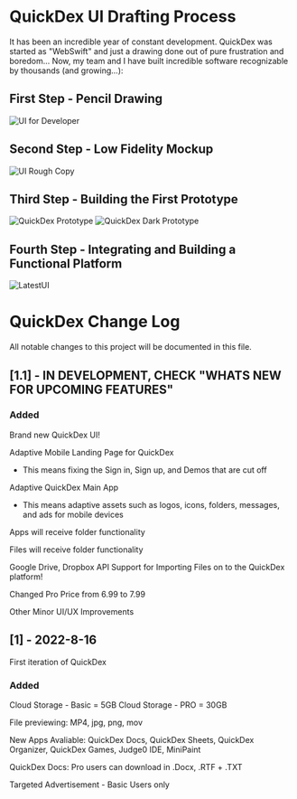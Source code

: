 # QuickDex UI Drafting Process

It has been an incredible year of constant development. QuickDex was started as "WebSwift" and just a drawing done out of pure frustration and boredom... Now, my team and I have built incredible software recognizable by thousands (and growing...):

## First Step - Pencil Drawing

![UI for Developer](https://user-images.githubusercontent.com/50426742/194202647-e2fdb6c3-632a-4074-8db9-5a39da3ed909.jpg)

## Second Step - Low Fidelity Mockup

![UI Rough Copy](https://user-images.githubusercontent.com/50426742/194202756-0439ddd9-03b8-41ff-9435-b9dadff891ce.PNG)

## Third Step - Building the First Prototype

![QuickDex Prototype](https://user-images.githubusercontent.com/50426742/194204163-f7469045-d3ba-4061-b3bb-9ddcff8f366f.png)
![QuickDex Dark Prototype](https://user-images.githubusercontent.com/50426742/194204176-59c9be88-1c96-4fad-8290-459a5137a5b8.png)


## Fourth Step - Integrating and Building a Functional Platform 

![LatestUI](https://user-images.githubusercontent.com/50426742/198410805-c91adb19-c0ab-4aef-8e46-9e1131c39b16.jpg)


# QuickDex Change Log
All notable changes to this project will be documented in this file.
  
## [1.1] - IN DEVELOPMENT, CHECK "WHATS NEW FOR UPCOMING FEATURES"
 
### Added

Brand new QuickDex UI!

Adaptive Mobile Landing Page for QuickDex
   * This means fixing the Sign in, Sign up, and Demos that are cut off


Adaptive QuickDex Main App
  * This means adaptive assets such as logos, icons, folders, messages, and ads for mobile devices
  
Apps will receive folder functionality

Files will receive folder functionality

Google Drive, Dropbox API Support for Importing Files on to the QuickDex platform!

Changed Pro Price from 6.99 to 7.99 

Other Minor UI/UX Improvements

 
 
## [1] - 2022-8-16
 
First iteration of QuickDex

### Added

Cloud Storage - Basic = 5GB 
Cloud Storage - PRO = 30GB

File previewing: MP4, jpg, png, mov

New Apps Avaliable: QuickDex Docs, QuickDex Sheets, QuickDex Organizer, QuickDex Games, Judge0 IDE, MiniPaint

QuickDex Docs: Pro users can download in .Docx, .RTF + .TXT

Targeted Advertisement - Basic Users only
